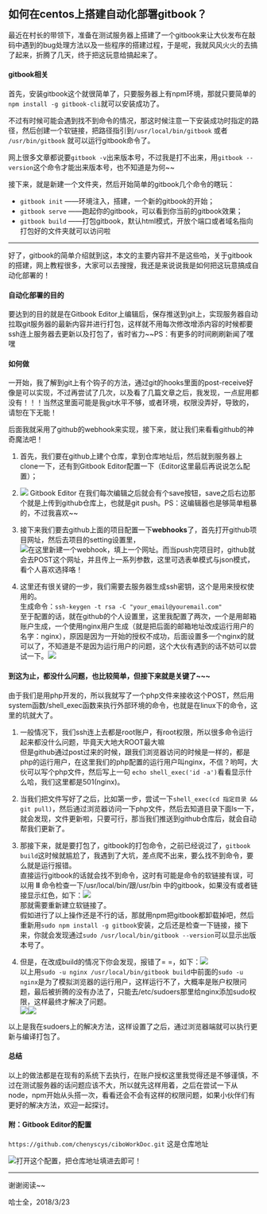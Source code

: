## 如何在centos上搭建自动化部署gitbook？

最近在村长的带领下，准备在测试服务器上搭建了一个gitbook来让大伙发布在敲码中遇到的bug处理方法以及一些程序的搭建过程，于是呢，我就风风火火的去搞了起来，折腾了几天，终于把这玩意给搞起来了。

#### gitbook相关

首先，安装gitbook这个就很简单了，只要服务器上有npm环境，那就只要简单的`npm install -g gitbook-cli`就可以安装成功了。

不过有时候可能会遇到找不到命令的情况，那这时候注意一下安装成功时指定的路径，然后创建一个软链接，把路径指引到`/usr/local/bin/gitbook` 或者 `/usr/bin/gitbook` 就可以运行gitbook命令了。

网上很多文章都说要`gitbook -v`出来版本号，不过我是打不出来，用`gitbook --version`这个命令才能出来版本号，也不知道是为何~~

接下来，就是新建一个文件夹，然后开始简单的gitbook几个命令的瞎玩：

* `gitbook init` ——环境注入，搭建，一个新的gitbook的开始；
* `gitbook serve` ——跑起你的gitbook，可以看到你当前的gitbook效果；
* `gitbook build`  ——打包gitbook，默认html模式，开放个端口或者域名指向打包好的文件夹就可以访问啦

---

好了，gitbook的简单介绍就到这，本文的主要内容并不是这些哈，关于gitbook的搭建，网上教程很多，大家可以去搜搜，我还是来说说我是如何把这玩意搞成自动化部署的！

#### 自动化部署的目的

要达到的目的就是在Gitbook Editor上编辑后，保存推送到git上，实现服务器自动拉取git服务器的最新内容并进行打包，这样就不用每次修改增添内容的时候都要ssh连上服务器去更新以及打包了，省时省力~~PS：有更多的时间刷刷新闻了嘿嘿

#### 如何做

一开始，我了解到git上有个钩子的方法，通过git的hooks里面的post-receive好像是可以实现，不过再尝试了几次，以及看了几篇文章之后，我发现，一点屁用都没有！！！当然这里面可能是我git水平不够，或者环境，权限没弄好，导致的，请恕在下无能！

后面我就采用了github的webhook来实现，接下来，就让我们来看看github的神奇魔法吧！

1. 首先，我们要在github上建个仓库，拿到仓库地址后，然后就到服务器上clone一下，还有到Gitbook Editor配置一下（Editor这里最后再说说怎么配置）；
2. ![](/assets/import.png) Gitbook Editor 在我们每次编辑之后就会有个save按钮，save之后右边那个就是上传到github仓库上，也就是git push。PS：这编辑器也是够简单粗暴的，不过我喜欢~~

3. 接下来我们要去github上面的项目配置一下**webhooks**了，首先打开github项目网址，然后去项目的setting设置里，  
   ![](/assets/githubSetting.png)在这里新建一个webhook，填上一个网址。而当push完项目时，github就会去POST这个网址，并且传上一系列参数，这里可选表单模式与json模式，看个人喜欢选择咯！

4. 这里还有很关键的一步，我们需要去服务器生成ssh密钥，这个是用来授权使用的。  
   生成命令：`ssh-keygen -t rsa -C "your_email@youremail.com"`  
   至于配置的话，就在github的个人设置里，这里我配置了两次，一个是用邮箱账户生成，一个使用nginx用户生成（就是把后面的邮箱地址改成运行用户的名字：nginx），原因是因为一开始的授权不成功，后面设置多一个nginx的就可以了，不知道是不是因为运行用户的问题，这个大伙有遇到的话不妨可以尝试一下。![](/assets/miyue.png)

#### 到这为止，都没什么问题，也比较简单，但接下来就是关键了~~~

由于我们是用php开发的，所以我就写了一个php文件来接收这个POST，然后用system函数/shell\_exec函数来执行外部环境的命令，也就是在linux下的命令，这里的坑就大了。

1. 一般情况下，我们ssh连上去都是root账户，有root权限，所以很多命令运行起来都没什么问题，毕竟天大地大ROOT最大嘛  
   但是github通过post过来的时候，跟我们浏览器访问的时候是一样的，都是php的运行用户，在这里我们的php配置的运行用户叫nginx，不信？哟呵，大伙可以写个php文件，然后写上一句  `echo shell_exec('id -a')`看看显示什么哈，我们这里都是501\(nginx\)。

2. 当我们把文件写好了之后，比如第一步，尝试一下`shell_exec(cd 指定目录 && git pull)`，然后通过浏览器访问一下php文件，然后去知道目录下面ls一下，就会发现，文件更新啦，只要可行，那当我们推送到github仓库后，就会自动帮我们更新了。

3. 那接下来，就是要打包了，gitbook的打包命令，之前已经说过了，`gitbook build`这时候就尴尬了，我遇到了大坑，差点爬不出来，要么找不到命令，要么就是运行报错。  
   直接运行gitbook的话就会找不到命令，这时有可能是命令的软链接有误，可以用 **ll** 命令检查一下/usr/local/bin/跟/usr/bin 中的gitbook，如果没有或者链接显示红色，如下：![](/assets/2.png)  
   那就需要重新建立软链接了。  
   假如进行了以上操作还是不行的话，那就用npm把gitbook都卸载掉吧，然后重新用`sudo npm install -g gitbook`安装，之后还是检查一下链接，接下来，你就会发现通过`sudo /usr/local/bin/gitbook --version`可以显示出版本号了。

4. 但是，在改成build的情况下你会发现，报错了= =，如下：![](/assets/impor23t.png)  
   以上用`sudo -u nginx /usr/local/bin/gitbook build`中前面的`sudo -u nginx`是为了模拟浏览器的运行用户，这样运行不了，大概率是账户权限问题，最后被折腾的没有办法了，只能去/etc/sudoers那里给nginx添加sudo权限，这样最终才解决了问题。  
   ![](/assets/import3.png)![](/assets/impo22rt.png)

以上是我在sudoers上的解决方法，这样设置了之后，通过浏览器端就可以执行更新与编译打包了。

#### 总结

以上的做法都是在现有的系统下去执行，在账户授权这里我觉得还是不够谨慎，不过在测试服务器的话问题应该不大，所以就先这样用着，之后在尝试一下从node，npm开始从头搭一次，看看还会不会有这样的权限问题，如果小伙伴们有更好的解决方法，欢迎一起探讨。

#### 附：Gitbook Editor的配置

`https://github.com/chenyscys/ciboWorkDoc.git` 这是仓库地址

![](/assets/imporaaat.png)打开这个配置，把仓库地址填进去即可！

---

谢谢阅读~~

哈士全，2018/3/23

